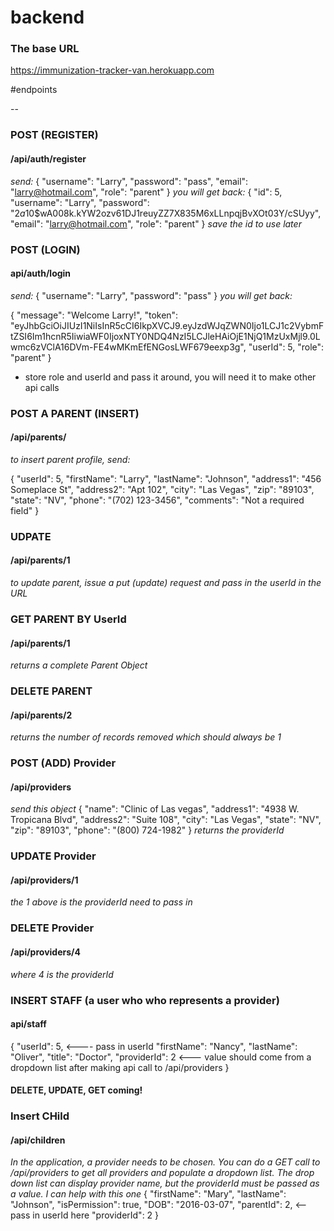 # backend

### The base URL
https://immunization-tracker-van.herokuapp.com

#endpoints

-- 
### POST (REGISTER) 
#### /api/auth/register

*send:* 
{
	"username": "Larry", 
	"password": "pass", 
	"email": "larry@hotmail.com", 
	"role": "parent"
}
*you will get back:*
{
  "id": 5,   
  "username": "Larry",
  "password": "$2a$10$wA008k.kYW2ozv61DJ1reuyZZ7X835M6xLLnpqjBvXOt03Y/cSUyy", 
  "email": "larry@hotmail.com",
  "role": "parent"
}
_save the id to use later_

### POST (LOGIN)
#### api/auth/login
*send:*
{
	"username": "Larry", 
	"password": "pass"
}
*you will get back:*

{
  "message": "Welcome Larry!",
  "token": "eyJhbGciOiJIUzI1NiIsInR5cCI6IkpXVCJ9.eyJzdWJqZWN0Ijo1LCJ1c2VybmFtZSI6Im1hcnR5IiwiaWF0IjoxNTY0NDQ4NzI5LCJleHAiOjE1NjQ1MzUxMjl9.0Lwmc6zVClA16DVm-FE4wMKmEfENGosLWF679eexp3g",
  "userId": 5,
  "role": "parent"
}
- store role and userId and pass it around, you will need it to make other api calls

### POST A PARENT (INSERT)
#### /api/parents/

*to insert parent profile, send:*

{
	"userId": 5, 
	"firstName": "Larry", 
	"lastName": "Johnson", 
	"address1": "456 Someplace St", 
	"address2": "Apt 102", 
	"city": "Las Vegas", 
	"zip": "89103", 
	"state": "NV", 
	"phone": "(702) 123-3456",
	"comments": "Not a required field"
}


### UDPATE
#### /api/parents/1
*to update parent, issue a put (update) request and pass in the userId in the URL*


### GET PARENT BY UserId
#### /api/parents/1 
*returns a complete Parent Object*

### DELETE PARENT
#### /api/parents/2
*returns the number of records removed which should always be 1*


### POST (ADD) Provider
#### /api/providers
*send this object*
 {
	"name": "Clinic of Las vegas", 
	"address1": "4938 W. Tropicana Blvd",
	"address2": "Suite 108", 
	 "city": "Las Vegas", 
	"state": "NV", 
	"zip": "89103", 
	"phone": "(800) 724-1982"
}
*returns the providerId*


### UPDATE Provider
#### /api/providers/1
*the 1 above is the providerId need to pass in*


### DELETE Provider
#### /api/providers/4
*where 4 is the providerId*

### INSERT STAFF (a user who who represents a provider)
#### api/staff

{
	"userId": 5, <---- pass in userId
	"firstName": "Nancy", 
	"lastName": "Oliver", 
	"title": "Doctor",
	"providerId": 2 <--- value should come from a dropdown list after making api call to /api/providers
}

#### DELETE, UPDATE, GET coming!

### Insert CHild
#### /api/children

*In the application, a provider needs to be chosen. You can do a GET call to /api/providers to get all providers and
populate a dropdown list. The drop down list can display provider name, but the providerId must be passed as a value.  I 
can help with this one* 
{
	"firstName": "Mary", 
	"lastName": "Johnson", 
	"isPermission": true, 
	"DOB": "2016-03-07", 
	"parentId": 2,  <-- pass in userId here
	"providerId": 2 
}